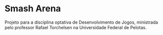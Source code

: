 # Smash Arena
Projeto para a disciplina optativa de Desenvolvimento de Jogos, ministrada pelo professor Rafael Torchelsen na Universidade Federal de Pelotas.

#
